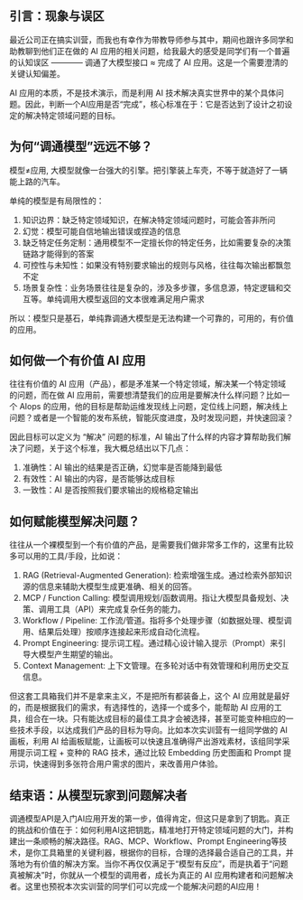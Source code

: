 ## 引言：现象与误区

最近公司正在搞实训营，而我也有幸作为带教导师参与其中，期间也跟许多同学和助教聊到他们正在做的 AI 应用的相关问题，给我最大的感受是同学们有一个普遍的认知误区 ———— 调通了大模型接口 ≈ 完成了 AI 应用。这是一个需要澄清的关键认知偏差。

AI 应用的本质，不是技术演示，而是利用 AI 技术解决真实世界中的某个具体问题。因此，判断一个AI应用是否“完成”，核心标准在于：它是否达到了设计之初设定的解决特定领域问题的目标。

## 为何“调通模型”远远不够？

模型≠应用, 大模型就像一台强大的引擎。把引擎装上车壳，不等于就造好了一辆能上路的汽车。

单纯的模型是有局限性的：

1. 知识边界：缺乏特定领域知识，在解决特定领域问题时，可能会答非所问
2. 幻觉：模型可能自信地输出错误或捏造的信息 
3. 缺乏特定任务定制：通用模型不一定擅长你的特定任务，比如需要复杂的决策链路才能得到的答案
4. 可控性与未知性：如果没有特别要求输出的规则与风格，往往每次输出都飘忽不定
5. 场景复杂性：业务场景往往是复杂的，涉及多步骤，多信息源，特定逻辑和交互等。单纯调用大模型返回的文本很难满足用户需求

所以：模型只是基石，单纯靠调通大模型是无法构建一个可靠的，可用的，有价值的应用。

## 如何做一个有价值 AI 应用

往往有价值的 AI 应用（产品），都是矛准某一个特定领域，解决某一个特定领域的问题，而在做 AI 应用前，需要想清楚我们的应用是要解决什么样问题？比如一个 AIops 的应用，他的目标是帮助运维发现线上问题，定位线上问题，解决线上问题？或者是一个智能的发布系统，智能灰度进度，及时发现问题，并快速回滚？

因此目标可以定义为 “解决” 问题的标准，AI 输出了什么样的内容才算帮助我们解决了问题，关于这个标准，我大概总结出以下几点：

1. 准确性：AI 输出的结果是否正确，幻觉率是否能降到最低
2. 有效性：AI 输出的内容，是否能够达成目标
3. 一致性：AI 是否按照我们要求输出的规格稳定输出

## 如何赋能模型解决问题？

往往从一个裸模型到一个有价值的产品，是需要我们做非常多工作的，这里有比较多可以用的工具/手段，比如说：

1. RAG (Retrieval-Augmented Generation): 检索增强生成。通过检索外部知识源的信息来辅助大模型生成更准确、相关的回答。
2. MCP / Function Calling: 模型调用规划/函数调用。指让大模型具备规划、决策、调用工具（API）来完成复杂任务的能力。
3. Workflow / Pipeline: 工作流/管道。指将多个处理步骤（如数据处理、模型调用、结果后处理）按顺序连接起来形成自动化流程。
4. Prompt Engineering: 提示词工程。通过精心设计输入提示（Prompt）来引导大模型产生期望的输出。
5. Context Management: 上下文管理。在多轮对话中有效管理和利用历史交互信息。

但这套工具箱我们并不是拿来主义，不是把所有都装备上，这个 AI 应用就是最好的，而是根据我们的需求，有选择性的，选择一个或多个，能帮助 AI 应用的工具，组合在一块。只有能达成目标的最佳工具才会被选择，甚至可能变种相应的一些技术手段，以达成我们产品的目标为导向。比如本次实训营有一组同学做的 AI 画板，利用 AI 给画板赋能，让画板可以快速且准确得产出游戏素材，该组同学采用提示词工程 + 变种的 RAG 技术，通过比较 Embedding 历史图画和 Prompt 提示词，快速得到多张符合用户需求的图片，来改善用户体验。

## 结束语：从模型玩家到问题解决者

调通模型API是入门AI应用开发的第一步，值得肯定，但这只是拿到了钥匙。真正的挑战和价值在于：如何利用AI这把钥匙，精准地打开特定领域问题的大门，并构建出一条顺畅的解决路径。RAG、MCP、Workflow、Prompt Engineering等技术，是你工具箱里的关键利器，根据你的目标，合理的选择最合适自己的工具，并落地为有价值的解决方案。当你不再仅仅满足于“模型有反应”，而是执着于“问题真被解决”时，你就从一个模型的调用者，成长为真正的 AI 应用构建者和问题解决者。这里也预祝本次实训营的同学们可以完成一个能解决问题的AI应用！
